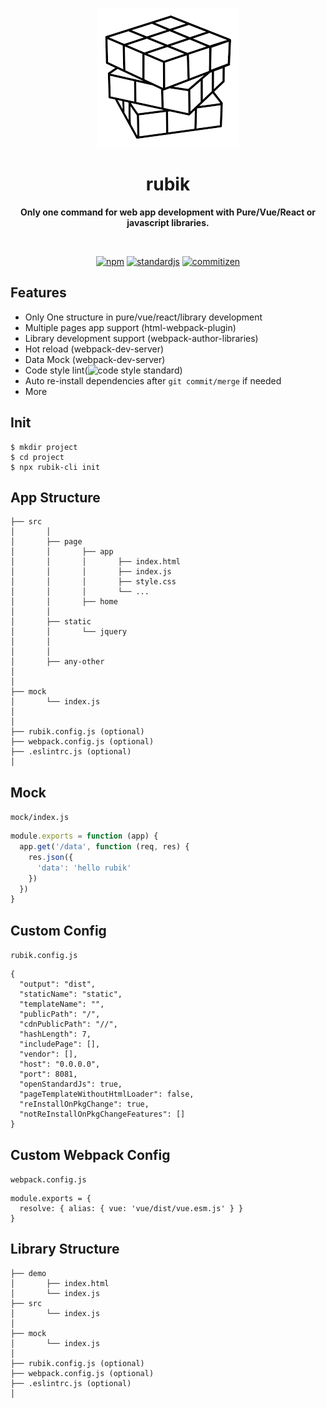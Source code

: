 <p align="center">
  <img src="assets/rubik.png" alt="">
</p>
<h1 align="center"> rubik </h1>
<p align="center">
  <b >Only one command for web app development with Pure/Vue/React or javascript libraries.</b>
</p>

<br>

<p align="center">
  <a href="https://www.npmjs.com/package/rubik-cli"><img alt="npm" src="https://img.shields.io/npm/v/rubik-cli?color=sucess"></a>
  <a href="https://standardjs.com/"><img alt="standardjs" src="https://img.shields.io/badge/code%20style-standard-sucess"></a>
  <a href="http://commitizen.github.io/cz-cli/"><img alt="commitizen" src="https://img.shields.io/badge/commitizen-friendly-brightgreen.svg"></a>
</p>

## Features

- Only One structure in pure/vue/react/library development
- Multiple pages app support (html-webpack-plugin)
- Library development support (webpack-author-libraries)
- Hot reload (webpack-dev-server)
- Data Mock (webpack-dev-server)
- Code style lint(![code style standard](https://img.shields.io/badge/code%20style-standard-sucess))
- Auto re-install dependencies after `git commit/merge` if needed 
- More

## Init
```
$ mkdir project
$ cd project
$ npx rubik-cli init
```

## App Structure

```
├── src
│       │
│       ├── page
│       │       ├── app
│       │       │       ├── index.html
│       │       │       ├── index.js
│       │       │       ├── style.css
│       │       │       └── ...
│       │       ├── home
│       │       
│       ├── static
│       │       └── jquery
│       │
│       │
│       ├── any-other
│
│
├── mock
│       └── index.js
│
│
├── rubik.config.js (optional)
├── webpack.config.js (optional)
├── .eslintrc.js (optional)
│

```

## Mock
`mock/index.js`
```js
module.exports = function (app) {
  app.get('/data', function (req, res) {
    res.json({
      'data': 'hello rubik'
    })
  })
}
```

## Custom Config
`rubik.config.js`
```
{
  "output": "dist",
  "staticName": "static",
  "templateName": "",
  "publicPath": "/",
  "cdnPublicPath": "//",
  "hashLength": 7,
  "includePage": [],
  "vendor": [],
  "host": "0.0.0.0",
  "port": 8081,
  "openStandardJs": true,
  "pageTemplateWithoutHtmlLoader": false,
  "reInstallOnPkgChange": true,
  "notReInstallOnPkgChangeFeatures": []
}

```

## Custom Webpack Config
`webpack.config.js`
```
module.exports = {
  resolve: { alias: { vue: 'vue/dist/vue.esm.js' } }
}

```

## Library Structure

```
├── demo
│       ├── index.html
│       └── index.js
├── src
│       └── index.js
│
├── mock
│       └── index.js
│
├── rubik.config.js (optional)
├── webpack.config.js (optional)
├── .eslintrc.js (optional)
│

```

